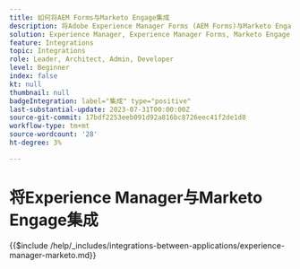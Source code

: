 ```yaml
---
title: 如何将AEM Forms与Marketo Engage集成
description: 将Adobe Experience Manager Forms (AEM Forms)与Marketo Engage集成以简化商机拓展。
solution: Experience Manager, Experience Manager Forms, Marketo Engage
feature: Integrations
topic: Integrations
role: Leader, Architect, Admin, Developer
level: Beginner
index: false
kt: null
thumbnail: null
badgeIntegration: label="集成" type="positive"
last-substantial-update: 2023-07-31T00:00:00Z
source-git-commit: 17bdf2253eeb091d92a816bc8726eec41f2de1d8
workflow-type: tm+mt
source-wordcount: '28'
ht-degree: 3%

---
```



# 将Experience Manager与Marketo Engage集成

{{$include /help/_includes/integrations-between-applications/experience-manager-marketo.md}}
